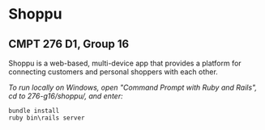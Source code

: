 # Shoppu
## CMPT 276 D1, Group 16
Shoppu is a web-based, multi-device app that provides a platform for connecting customers and personal shoppers with each other.

_To run locally on Windows, open "Command Prompt with Ruby and Rails", cd to 276-g16/shoppu/, and enter:_
```
bundle install
ruby bin\rails server
```